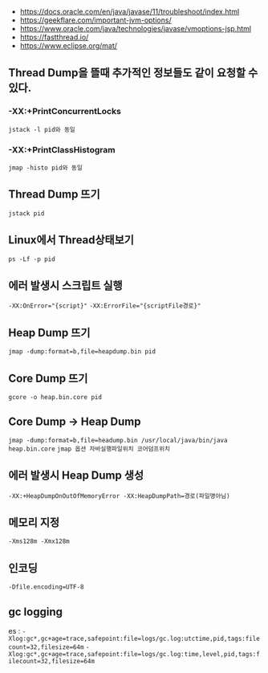 
- https://docs.oracle.com/en/java/javase/11/troubleshoot/index.html
- https://geekflare.com/important-jvm-options/
- https://www.oracle.com/java/technologies/javase/vmoptions-jsp.html
- https://fastthread.io/
- https://www.eclipse.org/mat/

## Thread Dump을 뜰때 추가적인 정보들도 같이 요청할 수 있다.
### -XX:+PrintConcurrentLocks 
`jstack -l pid와 동일`
### -XX:+PrintClassHistogram
`jmap -histo pid와 동일`

## Thread Dump 뜨기
`jstack pid`

## Linux에서 Thread상태보기
`ps -Lf -p pid`

## 에러 발생시 스크립트 실행
`-XX:OnError="{script}"`
`-XX:ErrorFile="{scriptFile경로}"`

## Heap Dump 뜨기
`jmap -dump:format=b,file=heapdump.bin pid`

## Core Dump 뜨기
`gcore -o heap.bin.core pid`

## Core Dump -> Heap Dump
`jmap -dump:format=b,file=headump.bin /usr/local/java/bin/java heap.bin.core`
`jmap 옵션 자바실행파일위치 코어덤프위치`

## 에러 발생시 Heap Dump 생성
`-XX:+HeapDumpOnOutOfMemoryError -XX:HeapDumpPath=경로(파일명아님)`

## 메모리 지정
`-Xms128m -Xmx128m`

## 인코딩
`-Dfile.encoding=UTF-8`

## gc logging
es : `-Xlog:gc*,gc+age=trace,safepoint:file=logs/gc.log:utctime,pid,tags:filecount=32,filesize=64m`
`-Xlog:gc*,gc+age=trace,safepoint:file=logs/gc.log:time,level,pid,tags:filecount=32,filesize=64m`
